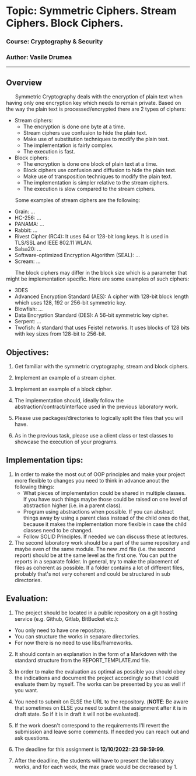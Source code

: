 # Topic: Symmetric Ciphers. Stream Ciphers. Block Ciphers.

### Course: Cryptography & Security
### Author: Vasile Drumea

----

## Overview
&ensp;&ensp;&ensp; Symmetric Cryptography deals with the encryption of plain text when having only one encryption key which needs to remain private. Based on the way the plain text is processed/encrypted there are 2 types of ciphers:
- Stream ciphers:
    - The encryption is done one byte at a time.
    - Stream ciphers use confusion to hide the plain text.
    - Make use of substitution techniques to modify the plain text.
    - The implementation is fairly complex.
    - The execution is fast.
- Block ciphers:
    - The encryption is done one block of plain text at a time.
    - Block ciphers use confusion and diffusion to hide the plain text.
    - Make use of transposition techniques to modify the plain text.
    - The implementation is simpler relative to the stream ciphers.
    - The execution is slow compared to the stream ciphers.

&ensp;&ensp;&ensp; Some examples of stream ciphers are the following:
- Grain: ...
- HC-256: ...
- PANAMA: ...
- Rabbit: ...
- Rivest Cipher (RC4): It uses 64 or 128-bit long keys. It is used in TLS/SSL and IEEE 802.11 WLAN.
- Salsa20: ...
- Software-optimized Encryption Algorithm (SEAL): ...
- Scream: ...

&ensp;&ensp;&ensp; The block ciphers may differ in the block size which is a parameter that might be implementation specific. Here are some examples of such ciphers:
- 3DES
- Advanced Encryption Standard (AES): A cipher with 128-bit block length which uses 128, 192 or 256-bit symmetric key.
- Blowfish: ...
- Data Encryption Standard (DES): A 56-bit symmetric key cipher.
- Serpent: ...
- Twofish: A standard that uses Feistel networks. It uses blocks of 128 bits with key sizes from 128-bit to 256-bit.


## Objectives:
1. Get familiar with the symmetric cryptography, stream and block ciphers.

2. Implement an example of a stream cipher.

3. Implement an example of a block cipher.

4. The implementation should, ideally follow the abstraction/contract/interface used in the previous laboratory work.

5. Please use packages/directories to logically split the files that you will have.

6. As in the previous task, please use a client class or test classes to showcase the execution of your programs.

   
## Implementation tips:

1. In order to make the most out of OOP principles and make your project more flexible to changes you need to think in advance anout the following things:
    - What pieces of implementation could be shared in multiple classes. If you have such things maybe those could be raised on one level of abstraction higher (i.e. in a parent class).
    - Program using abstractions when possible. If you can abstract things away by using a parent class instead of the child ones do that, because it makes the implementation more flexible in case the child classes need to be changed.
    - Follow SOLID Principles. If needed we can discuss these at lectures.
2. The second laboratory work should be a part of the same repository and maybe even of the same module. The new .md file (i.e. the second report) should be at the same level as the first one. You can put the reports in a separate folder. In general, try to make the placement of files as coherent as possible. If a folder contains a lot of different files, probably that's not very coherent and could be structured in sub directories. 


## Evaluation:
1. The project should be located in a public repository on a git hosting service (e.g. Github, Gitlab, BitBucket etc.):

  * You only need to have one repository.
  * You can structure the works in separare directories.
  * For now there is no need to use libs/frameworks.

2. It should contain an explanation in the form of a Markdown with the standard structure from the REPORT_TEMPLATE.md file.

3. In order to make the evaluation as optimal as possible you should obey the indications and document the project accordingly so that I could evaluate them by myself. The works can be presented by you as well if you want.

4. You need to submit on ELSE the URL to the repository. (__NOTE__: Be aware that sometimes on ELSE you need to submit the assignment after it is in draft state. So if it is in draft it will not be evaluated).

5. If the work doesn't correspond to the requirements I'll revert the submission and leave some comments. If needed you can reach out and ask questions. 

7. The deadline for this assignment is __12/10/2022::23:59:59:99__.

8. After the deadline, the students will have to present the laboratory works, and for each week, the max grade would be decreased by 1.

